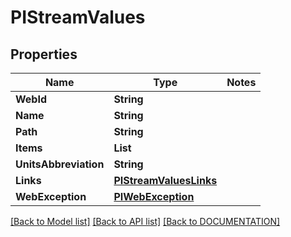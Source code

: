 # PIStreamValues

## Properties
Name | Type | Notes
------------ | ------------- | -------------
**WebId** | **String**
**Name** | **String**
**Path** | **String**
**Items** | **List<PITimedValue>**
**UnitsAbbreviation** | **String**
**Links** | **[**PIStreamValuesLinks**](../models/PIStreamValuesLinks.md)**
**WebException** | **[**PIWebException**](../models/PIWebException.md)**

[[Back to Model list]](../../DOCUMENTATION.md#documentation-for-models) [[Back to API list]](../../DOCUMENTATION.md#documentation-for-api-endpoints) [[Back to DOCUMENTATION]](../../DOCUMENTATION.md)
